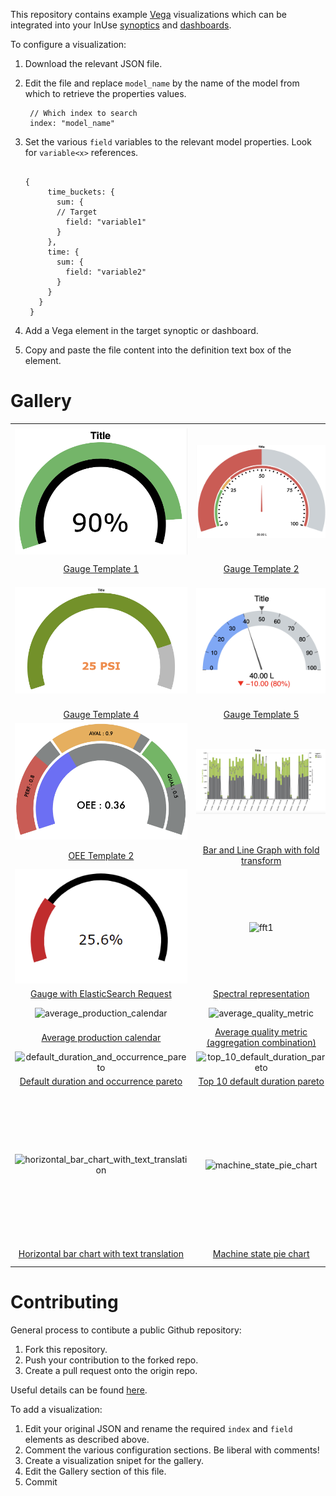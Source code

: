 This repository contains example [Vega](https://vega.github.io/vega/) visualizations which can be integrated into your InUse [synoptics](https://inuse.gitbook.io/docs/features/content/synoptic) and [dashboards](https://inuse.gitbook.io/docs/features/content/dashboard).

To configure a visualization:
1. Download the relevant JSON file. 
2. Edit the file and replace `model_name` by the name of the model from which to retrieve the properties values.
  
        // Which index to search
        index: "model_name"
 3. Set the various `field` variables to the relevant model properties. Look for `variable<x>` references.
 
       ```
       
       {
            time_buckets: {
              sum: {
              // Target 
                field: "variable1"
              }
            },
            time: {
              sum: {
                field: "variable2"
              }
            }
          } 
        }
       
  4. Add a Vega element in the target synoptic or dashboard.
  5. Copy and paste the file content into the definition text box of the element.

# Gallery

|   |   |  |
| :---: | :---: | :---: |
| ![gauge1](Gauge_1.png) | ![gauge2](Gauge_2.png) | ![gauge3](Gauge_3.png) | 
| [Gauge Template 1](./gauge1_code.json) | [Gauge Template 2](./gauge2_code.json) | [Gauge Template 3](./gauge3_code.json) |
| ![gauge4](Gauge_4.png) | ![gauge5](Gauge_5.png) | ![OEE1](OEE_1.png) | 
| [Gauge Template 4](./gauge4_code.json) | [Gauge Template 5](./gauge5_code.json) | [OEE Template 1](./OEE1_code.json) |
| ![OEE2](OEE_2.png) | ![bar&line](graph_and_bar.png) |  | 
| [OEE Template 2](./OEE2_code.json) | [Bar and Line Graph with fold transform](./graph1_code.json) | |
| ![gauge1](gauge1.png) | ![fft1](fft1.png) | ![area_chart_with_points](area_chart_with_points.png) |
| [Gauge with ElasticSearch Request](./gauge1.json) | [Spectral representation](./fft1.json) | [Area chart with points](./area_chart_with_points.json) |                              
| ![average_production_calendar](average_production_calendar.png) | ![average_quality_metric](average_quality_metric.png) | ![bar_chart_with_trends_and_interactive_legend](bar_chart_with_trends_and_interactive_legend.png) | 
| [Average production calendar](./average_production_calendar.json) | [Average quality metric (aggregation combination)](./average_quality_metric.json) | [Bar chart with trends and interactive legend](./bar_chart_with_trends_and_interactive_legend.json) |
| ![default_duration_and_occurrence_pareto](default_duration_and_occurrence_pareto.png) | ![top_10_default_duration_pareto](top_10_default_duration_pareto.png) | ![top_10_default_occurence_pareto](top_10_default_occurence_pareto.png) | 
| [Default duration and occurrence pareto](./default_duration_and_occurrence_pareto.json) | [Top 10 default duration pareto](./top_10_default_duration_pareto.json) | [Top 10 default occurence pareto](./top_10_default_occurence_pareto.json) |
| ![horizontal_bar_chart_with_text_translation](horizontal_bar_chart_with_text_translation.png) | ![machine_state_pie_chart](machine_state_pie_chart.png) | ![pie chart with multiple aggregations](pie_chart_agg.png) | 
| [Horizontal bar chart with text translation](./horizontal_bar_chart_with_text_translation.json) | [Machine state pie chart](./machine_state_pie_chart.json) | [Pie Chart with multiple ElasticSearch aggregations](pie_chart.json)  |    

# Contributing

General process to contibute a public Github repository:
1. Fork this repository.
2. Push your contribution to the forked repo.
3. Create a pull request onto the origin repo.

Useful details can be found [here](https://akrabat.com/the-beginners-guide-to-contributing-to-a-github-project/).

To add a visualization:
1. Edit your original JSON and rename the required `index` and `field` elements as described above.
2. Comment the various configuration sections. Be liberal with comments!
3. Create a visualization snipet for the gallery.
4. Edit the Gallery section of this file.
5. Commit

